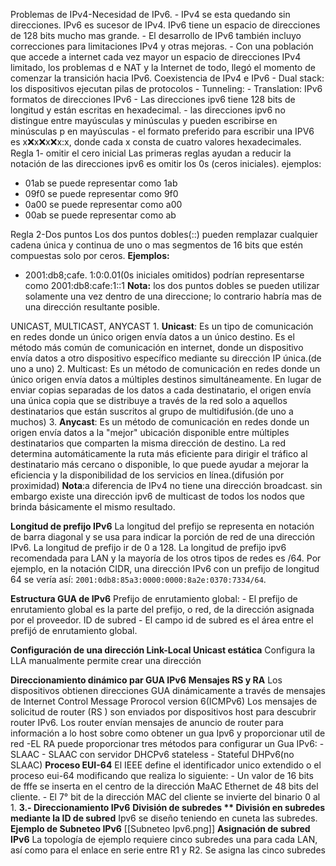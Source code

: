 Problemas de IPv4-Necesidad de IPv6.
	- IPv4 se esta quedando sin direcciones. IPv6 es sucesor de IPv4. IPv6 tiene un espacio de direcciones de 128 bits mucho mas grande.
	- El desarrollo de IPv6 también incluyo correcciones para limitaciones IPv4 y otras mejoras.
	- Con una población que accede a internet cada vez mayor un espacio de direcciones IPv4 limitado, los problemas d e NAT y la Internet de todo, llegó el momento de comenzar la transición hacia IPv6.
Coexistencia  de IPv4 e IPv6
	- Dual stack: los dispositivos ejecutan pilas de protocolos 
	- Tunneling: 
	- Translation: 
IPv6 formatos de direcciones IPv6
	- Las direcciones ipv6 tiene  128 bits de longitud y están escritas en hexadecimal.
	- las direcciones ipv6 no distingue entre mayúsculas y minúsculas y pueden escribirse en minúsculas p en mayúsculas
	- el formato preferido para escribir una IPV6 es x:x:x:x:x:x:x:x, donde cada x consta de cuatro valores hexadecimales.
Regla 1- omitir el cero inicial
 Las primeras reglas ayudan a reducir la notación de las direcciones ipv6 es omitir los 0s (ceros iniciales).
 ejemplos:
 - 01ab se puede representar como 1ab
 - 09f0 se puede representar como 9f0
 - 0a00 se puede representar como a00
 - 00ab se puede representar como ab
 
Regla 2-Dos puntos
  Los dos puntos dobles(::) pueden remplazar cualquier cadena única y continua de uno o mas segmentos de 16 bits que estén compuestas solo por ceros.
  **Ejemplos:**
  - 2001:db8;cafe. 1:0:0.01(0s iniciales omitidos) podrían representarse como 2001:db8:cafe:1::1
  **Nota:** los dos puntos dobles se pueden utilizar solamente una vez dentro de una direccione;  lo contrario habría mas de una dirección resultante posible.

UNICAST, MULTICAST, ANYCAST
	1. **Unicast**: Es un tipo de comunicación en redes donde un único origen envía datos a un único destino. Es el método más común de comunicación en internet, donde un dispositivo envía datos a otro dispositivo específico mediante su dirección IP única.(de uno a uno)
	2. Multicast: Es un método de comunicación en redes donde un único origen envía datos a múltiples destinos simultáneamente. En lugar de enviar copias separadas de los datos a cada destinatario, el origen envía una única copia que se distribuye a través de la red solo a aquellos destinatarios que están suscritos al grupo de multidifusión.(de uno a muchos)
	3. **Anycast**: Es un método de comunicación en redes donde un origen envía datos a la "mejor" ubicación disponible entre múltiples destinatarios que comparten la misma dirección de destino. La red determina automáticamente la ruta más eficiente para dirigir el tráfico al destinatario más cercano o disponible, lo que puede ayudar a mejorar la eficiencia y la disponibilidad de los servicios en línea.(difusión por proximidad)
	**Nota**:a diferencia de IPv4 no tiene una dirección broadcast. sin embargo   existe una dirección ipv6 de multicast de todos los nodos que brinda básicamente el mismo resultado.


**Longitud de prefijo IPv6**
  La longitud del prefijo se representa en notación de barra diagonal y se usa para indicar la porción de red de una dirección IPv6.
  La longitud de prefijo ir de 0 a 128. La longitud de prefijo ipv6 recomendada para LAN y la mayoría de los otros tipos de redes es /64.
  Por ejemplo, en la notación CIDR, una dirección IPv6 con un prefijo de longitud 64 se vería así: `2001:0db8:85a3:0000:0000:8a2e:0370:7334/64`.


**Estructura GUA de IPv6**
	Prefijo de enrutamiento global:
	   - El prefijo de enrutamiento global es la parte del prefijo, o red, de la dirección asignada por el proveedor.
	  ID de subred
	   - El campo id de subred es el área entre el prefijó de enrutamiento global.


**Configuración de una dirección Link-Local Unicast estática**
	Configura la LLA manualmente permite crear una dirección  

**Direccionamiento dinámico par GUA IPv6**
	**Mensajes RS y RA**
		Los dispositivos obtienen direcciones GUA dinámicamente a través de mensajes de Internet Control Message Prorocol version 6(ICMPv6)
		Los mensajes de solicitud de router (RS ) son enviados por dispositivos host para descubrir router IPv6.
		Los router envían mensajes de anuncio de router para información a lo host  sobre como obtener un gua Ipv6 y proporcionar util de red
		-EL RA puede proporcionar tres métodos para configurar un Gua  IPv6:
			- SLAAC
			- SLAAC con servidor DHCPv6 stateless
			- Stateful DHPv6(no SLAAC)
	**Proceso EUI-64**
		El IEEE define el identificador unico extendido o el proceso eui-64 modificando que realiza lo siguiente:
			- Un valor de 16 bits de fffe se inserta en el centro de la dirección MaAC Ethernet de 48 bits del cliente.
			- El 7° bit de la dirección MAC del cliente se invierte del binario 0 al 1.
**3.- Direccionamiento IPv6**
	**División de subredes **
		División en subredes mediante la ID de subred**
		Ipv6  se diseño teniendo en cuneta las subredes.
	**Ejemplo de Subneteo IPv6**
		[[Subneteo Ipv6.png]]
	**Asignación de subred IPv6**
		 La topología de ejemplo requiere cinco subredes una para cada LAN, así como para el enlace en serie entre R1 y R2.
		 Se asigna las cinco subredes
		 